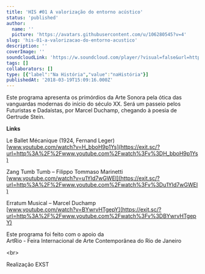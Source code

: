 ```yaml
---
title: 'HIS #01 A valorização do entorno acústico'
status: 'published'
author:
  name: ''
  picture: 'https://avatars.githubusercontent.com/u/106280545?v=4'
slug: 'his-01-a-valorizacao-do-entorno-acustico'
description: ''
coverImage: ''
soundcloudLink: 'https://w.soundcloud.com/player/?visual=false&url=http%3A%2F%2Fapi.soundcloud.com%2Ftracks%2F109277493&show_artwork=false&in=artesonora%2Fsets%2Fnahistoria'
tags: []
collaborators: []
type: [{"label":"Na História","value":"naHistória"}]
publishedAt: '2018-03-19T15:09:16.000Z'
---
```


Este programa apresenta os primórdios da Arte Sonora pela ótica das vanguardas modernas do início do século XX. Será um passeio pelos Futuristas e Dadaístas, por Marcel Duchamp, chegando à poesia de Gertrude Stein.

**Links**

Le Ballet Mécanique (1924, Fernand Leger)\
[www.youtube.com/watch?v=H_bboH9p1Ys](https://exit.sc/?url=http%3A%2F%2Fwww.youtube.com%2Fwatch%3Fv%3DH_bboH9p1Ys)

Zang Tumb Tumb – Filippo Tommaso Marinetti\
[www.youtube.com/watch?v=u1Yld7wGWEI](https://exit.sc/?url=http%3A%2F%2Fwww.youtube.com%2Fwatch%3Fv%3Du1Yld7wGWEI)

Erratum Musical – Marcel Duchamp\
[www.youtube.com/watch?v=BYwrvHTgepY](https://exit.sc/?url=http%3A%2F%2Fwww.youtube.com%2Fwatch%3Fv%3DBYwrvHTgepY)

Este programa foi feito com o apoio da \
ArtRio - Feira Internacional de Arte Contemporânea do Rio de Janeiro

&lt;br&gt;

Realização EXST